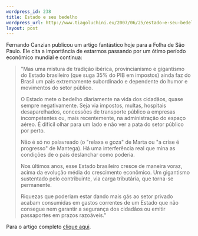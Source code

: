 ```yaml
--- 
wordpress_id: 238
title: Estado e seu bedelho
wordpress_url: http://www.tiagoluchini.eu/2007/06/25/estado-e-seu-bedelho/
layout: post
---
```

Fernando Canzian publicou um artigo fantástico hoje para a Folha de São Paulo. Ele cita a importância de estarmos passando por um ótimo período econômico mundial e continua:
<blockquote>"Mas uma mistura de tradição ibérica, provincianismo e gigantismo do Estado brasileiro (que suga 35% do PIB em impostos) ainda faz do Brasil um país extremamente subordinado e dependente do humor e movimentos do setor público.

O Estado mete o bedelho diariamente na vida dos cidadãos, quase sempre negativamente. Seja via impostos, multas, hospitais desaparelhados, concessões de transporte público a empresas incompetentes ou, mais recentemente, na administração do espaço aéreo. É difícil olhar para um lado e não ver a pata do setor público por perto.

Não é só no palavreado (o "relaxa e goza" de Marta ou "a crise é progresso" de Mantega). Há uma interferência real que mina as condições de o país deslanchar como poderia.

Nos últimos anos, esse Estado brasileiro cresce de maneira voraz, acima da evolução média do crescimento econômico. Um gigantismo sustentado pelo contribuinte, via carga tributária, que torna-se permanente.

Riquezas que poderiam estar dando mais gás ao setor privado acabam consumidas em gastos correntes de um Estado que não consegue nem garantir a segurança dos cidadãos ou emitir passaportes em prazos razoáveis."</blockquote>
Para o artigo completo <a href="http://www1.folha.uol.com.br/folha/pensata/ult1470u306991.shtml" target="_blank">clique aqui</a>.
